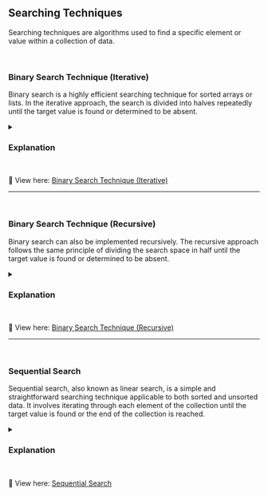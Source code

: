 ## **Searching Techniques**
Searching techniques are algorithms used to find a specific element or value within a collection of data.

<br />

### **Binary Search Technique (Iterative)**
Binary search is a highly efficient searching technique for sorted arrays or lists. In the iterative approach, the search is divided into halves repeatedly until the target value is found or determined to be absent.

<details>
<summary><h3>Explanation</h3></summary>

    1. Initialize two pointers, 'low' and 'high', pointing to the start and end of the array respectively.
    2. While 'low' is less than or equal to 'high', do the following:
        - Calculate the mid-point index as the average of 'low' and 'high'.
        - If the mid-point value is equal to the target value, return the index.
        - If the target value is less than the mid-point value, set 'high' to mid - 1.
        - If the target value is greater than the mid-point value, set 'low' to mid + 1.
    3. If the target value is not found, return a sentinel value indicating its absence.

</details>

<br />

🔗 View here: [Binary Search Technique (Iterative)](./Binary_Search_Iterative.py)

---
<br />

### **Binary Search Technique (Recursive)**
Binary search can also be implemented recursively. The recursive approach follows the same principle of dividing the search space in half until the target value is found or determined to be absent.

<details>
<summary><h3>Explanation</h3></summary>

    1. Define a recursive function that takes the array, the target value, 'low', and 'high' as parameters.
    2. If 'low' is greater than 'high', return a sentinel value indicating the target value is not found.
    3. Calculate the mid-point index as the average of 'low' and 'high'.
    4. If the mid-point value is equal to the target value, return the index.
    5. If the target value is less than the mid-point value, recursively call the function with 'low' and 'mid - 1'.
    6. If the target value is greater than the mid-point value, recursively call the function with 'mid + 1' and 'high'.

</details>

<br />

🔗 View here: [Binary Search Technique (Recursive)](./Binary_Search_Recursive.py)

---
<br />

### **Sequential Search**
Sequential search, also known as linear search, is a simple and straightforward searching technique applicable to both sorted and unsorted data. It involves iterating through each element of the collection until the target value is found or the end of the collection is reached. 

<details>
<summary><h3>Explanation</h3></summary>

    1. Start at the beginning of the collection and iterate through each element.
    2. Compare each element with the target value.
    3. If the target value is found, return the index.
    4. If the end of the collection is reached without finding the target value, return a sentinel value indicating its absence.

</details>

<br />

🔗 View here: [Sequential Search](./Sequential_Search.py)
